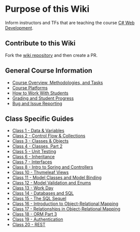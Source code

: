 # Purpose of this Wiki

Inform instructors and TFs that are teaching the course [C# Web Development](https://education.launchcode.org/csharp-web-development/).

## Contribute to this Wiki

Fork the [wiki repository](https://github.com/LaunchCodeEducation/csharp-web-development-wiki) and then create a PR.

## General Course Information

* [Course Overview, Methodologies, and Tasks](https://github.com/LaunchCodeEducation/csharp-web-development/wiki/Course-Overview-and-Structure)
* [Course Platforms](https://github.com/LaunchCodeEducation/csharp-web-development/wiki/Course-Platforms)
* [How to Work With Students](https://github.com/LaunchCodeEducation/csharp-web-development/wiki/Working-With-Students)
* [Grading and Student Progress](https://github.com/LaunchCodeEducation/csharp-web-development/wiki/Grading-and-Student-Progress)
* [Bug and Issue Reporting](https://github.com/LaunchCodeEducation/csharp-web-development/wiki/Course-Overview-and-Structure#Bug-and-Issue-Reporting)

## Class Specific Guides

* [Class 1 - Data & Variables](https://github.com/LaunchCodeEducation/csharp-web-development/wiki/Class-1-(Data-&-Variables))
* [Class 2 - Control Flow & Collections](https://github.com/LaunchCodeEducation/csharp-web-development/wiki/Class-2-(ControlFlow-&-Collections))
* [Class 3 - Classes & Objects](https://github.com/LaunchCodeEducation/csharp-web-development/wiki/Class-3-(Classes-&-Objects))
* [Class 4 - Classes, Part 2](https://github.com/LaunchCodeEducation/csharp-web-development/wiki/Class-4-(Classes-Part-2))
* [Class 5 - Unit Testing](https://github.com/LaunchCodeEducation/csharp-web-development/wiki/Class-5-(Unit-Testing))
* [Class 6 - Inheritance](https://github.com/LaunchCodeEducation/csharp-web-development/wiki/Class-6-(Inheritance))
* [Class 7 - Interfaces](https://github.com/LaunchCodeEducation/csharp-web-development/wiki/Class-7-(Interfaces))
* [Class 8 - Intro to Spring and Controllers](https://github.com/LaunchCodeEducation/csharp-web-development/wiki/Class-8-(Intro-to-Spring-and-Controllers))
* [Class 10 - Thymeleaf Views](https://github.com/LaunchCodeEducation/csharp-web-development/wiki/Class-10-(Thymeleaf-views))
* [Class 11 - Model Classes and Model Binding](https://github.com/LaunchCodeEducation/csharp-web-development/wiki/Class-11-(Model-Classes-and-Model-Binding))
* [Class 12 - Model Validation and Enums](https://github.com/LaunchCodeEducation/csharp-web-development/wiki/Class-12-(Model-Validation-and-Enums))
* [Class 13 - Work Day](https://github.com/LaunchCodeEducation/csharp-web-development/wiki/Class-13-(Work-Day))
* [Class 14 - Databases and SQL](https://github.com/LaunchCodeEducation/csharp-web-development/wiki/Class-14-(SQL-Part-1))
* [Class 15 - The SQL Sequel](https://github.com/LaunchCodeEducation/csharp-web-development/wiki/Class-15-(SQL-Part-2))
* [Class 16 - Introduction to Object-Relational Mapping](https://github.com/LaunchCodeEducation/csharp-web-development/wiki/Class-16-(ORM-Part-1))
* [Class 17 - Relationships in Object-Relational Mapping](https://github.com/LaunchCodeEducation/csharp-web-development/wiki/Class-17-(ORM-Part-2))
* [Class 18 - ORM Part 3](https://github.com/LaunchCodeEducation/csharp-web-development/wiki/Class-18-(ORM-Part-3))
* [Class 19 - Authentication](https://github.com/LaunchCodeEducation/csharp-web-development/wiki/Class-19-(Authentication))
* [Class 20 - REST](https://github.com/LaunchCodeEducation/csharp-web-development/wiki/Class-20-(REST))